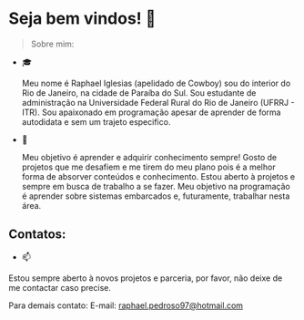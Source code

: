 # Seja bem vindos! 🚀
> Sobre mim:

- 🎓

  Meu nome é Raphael Iglesias (apelidado de Cowboy) sou do interior do Rio de Janeiro, na cidade de Paraíba do Sul. Sou estudante de administração na Universidade Federal Rural do Rio de Janeiro (UFRRJ - ITR). Sou apaixonado em programação apesar de aprender de forma autodidata e sem um trajeto especifico.

- 🎯

  Meu objetivo é aprender e adquirir conhecimento sempre! Gosto de projetos que me desafiem e me tirem do meu plano pois é a melhor forma de absorver conteúdos e conhecimento.
  Estou aberto à projetos e sempre em busca de trabalho a se fazer.
  Meu objetivo na programação é aprender sobre sistemas embarcados e, futuramente, trabalhar nesta área.

## Contatos: 

- 📫 

Estou sempre aberto à novos projetos e parceria, por favor, não deixe de me contactar caso precise.

Para demais contato:
E-mail: raphael.pedroso97@hotmail.com
